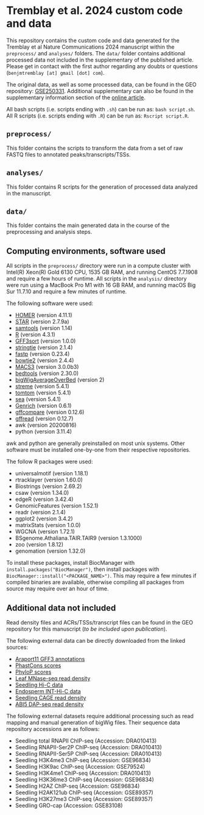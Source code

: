 # Tremblay et al. 2024 custom code and data

This repository contains the custom code and data generated for the Tremblay et al Nature Communications 2024 manuscript within the `preprocess/` and `analyses/` folders. The `data/` folder contains additional processed data not included in the supplementary of the published article. Please get in contact with the first author regarding any doubts or questions (`benjmtremblay [at] gmail [dot] com`). 

The original data, as well as some processed data, can be found in the GEO repository: [GSE250331](https://www.ncbi.xyz/geo/query/acc.cgi?acc=GSE250331). Additional supplementary can also be found in the supplementary information section of the [online article](https://www.nature.com/articles/s41467-024-46082-5).

All bash scripts (i.e. scripts ending with `.sh`) can be run as: `bash script.sh`. All R scripts (i.e. scripts ending with `.R`) can be run as: `Rscript script.R`.

## `preprocess/`

This folder contains the scripts to transform the data from a set of raw FASTQ files to annotated peaks/transcripts/TSSs.

## `analyses/`

This folder contains R scripts for the generation of processed data analyzed in the manuscript.

## `data/`

This folder contains the main generated data in the course of the preprocessing and analysis steps.

## Computing environments, software used

All scripts in the `preprocess/` directory were run in a compute cluster with Intel(R) Xeon(R) Gold 6130 CPU, 1535 GB RAM, and running CentOS 7.7.1908 and require a few hours of runtime. All scripts in the `analysis/` directory were run using a MacBook Pro M1 with 16 GB RAM, and running macOS Big Sur 11.7.10 and require a few minutes of runtime.

The following software were used:

- [HOMER](http://homer.ucsd.edu/homer/index.html) (version 4.11.1)
- [STAR](https://github.com/alexdobin/STAR) (version 2.7.9a)
- [samtools](https://github.com/samtools/samtools) (version 1.14)
- [R](https://cran.r-project.org) (version 4.3.1)
- [GFF3sort](https://github.com/billzt/gff3sort) (version 1.0.0)
- [stringtie](https://ccb.jhu.edu/software/stringtie/) (version 2.1.4)
- [fastp](https://github.com/OpenGene/fastp) (version 0.23.4)
- [bowtie2](https://bowtie-bio.sourceforge.net/bowtie2/index.shtml) (version 2.4.4)
- [MACS3](https://github.com/macs3-project/MACS) (version 3.0.0b3)
- [bedtools](https://github.com/arq5x/bedtools2) (version 2.30.0)
- [bigWigAverageOverBed](http://hgdownload.soe.ucsc.edu/admin/exe/) (version 2)
- [streme](https://meme-suite.org/meme/) (version 5.4.1)
- [tomtom](https://meme-suite.org/meme/) (version 5.4.1)
- [sea](https://meme-suite.org/meme/) (version 5.4.1)
- [Genrich](https://github.com/jsh58/Genrich) (version 0.6.1)
- [gffcompare](https://ccb.jhu.edu/software/stringtie/gffcompare.shtml) (version 0.12.6)
- [gffread](http://ccb.jhu.edu/software/stringtie/gff.shtml) (version 0.12.7)
- awk (version 20200816)
- python (version 3.11.4)

awk and python are generally preinstalled on most unix systems. Other
software must be installed one-by-one from their respective repositories.

The follow R packages were used:

- universalmotif (version 1.18.1)
- rtracklayer (version 1.60.0)
- Biostrings (version 2.69.2)
- csaw (version 1.34.0)
- edgeR (version 3.42.4)
- GenomicFeatures (version 1.52.1)
- readr (version 2.1.4)
- ggplot2 (version 3.4.2)
- matrixStats (version 1.0.0)
- WGCNA (version 1.72.1)
- BSgenome.Athaliana.TAIR.TAIR9 (version 1.3.1000)
- zoo (version 1.8.12)
- genomation (version 1.32.0)

To install these packages, install BiocManager with
`install.packages("BiocManager")`, then install packages with
`BiocManager::install("<PACKAGE_NAME>")`. This may require a few
minutes if compiled binaries are available, otherwise compiling
all packages from source may require over an hour of time.

## Additional data not included

Read density files and ACRs/TSSs/transcript files can be found in the GEO repository for this manuscript (*to be included upon publication*).

The following external data can be directly downloaded from the linked sources:

- [Araport11 GFF3 annotations](https://www.arabidopsis.org/download/index-auto.jsp?dir=%2Fdownload_files%2FGenes%2FAraport11_genome_release)
- [PhastCons scores](http://plantregmap.gao-lab.org/download.php#alignment-conservation)
- [PhyloP scores](http://plantregmap.gao-lab.org/download.php#alignment-conservation)
- [Leaf MNase-seq read density](https://bioinfor.yzu.edu.cn/download/plantdhs/Ath_leaf_NPS.bw)
- [Seedling Hi-C data](https://static-content.springer.com/esm/art%3A10.1038%2Fs41477-021-01004-x/MediaObjects/41477_2021_1004_MOESM6_ESM.xlsx)
- [Endosperm INT-Hi-C data](https://oup.silverchair-cdn.com/oup/backfile/Content_public/Journal/nar/49/8/10.1093_nar_gkab191/1/gkab191_supplemental_files.zip?Expires=1688479597&Signature=x8HGjtgNXfv6alCNCqWDEzqNPAPr-jwTI7Ka7ncSay~J~Jf1nQ9947Jr0ikXsn4LAX0vsgsAS2ZOoFeF~DKAyI1VI3PPRIVqcQwZtXJkeTlER3IiDrnBJDb0ustA6SQN8IQL1~vjnCIbzVXhVOJwJj0vtrDi3xNxAaHpWhD2Hk-3yWsjrpBpOgZGsemJEoQCDXZker1SD0-Ubopu34neeHaAn2o07CpW2uko0MHmPCeE0cg9wtCVziWJpn0qG--TVCmY2DXO2EJ~LPOf~CQpYvU1TJan7TufamVs98eT-jbkaPqNh1FhgRPzBQN5mfgpM49sQHUTy1Mwf1NSLz8hNA__&Key-Pair-Id=APKAIE5G5CRDK6RD3PGA)
- [Seedling CAGE read density](https://www.ncbi.nlm.nih.gov/geo/download/?acc=GSE136356&format=file)
- [ABI5 DAP-seq read density](http://systemsbiology.cau.edu.cn/chromstates/At_bwfile/ABI5-SRX670509.bw)

The following external datasets require additional processing such as read mapping and manual generation of bigWig files. Their sequence data repository accessions are as follows:

- Seedling total RNAPII ChIP-seq (Accession: DRA010413)
- Seedling RNAPII-Ser2P ChIP-seq (Accession: DRA010413)
- Seedling RNAPII-Ser5P ChIP-seq (Accession: DRA010413)
- Seedling H3K4me3 ChIP-seq (Accession: GSE96834)
- Seedling H3K9ac ChIP-seq (Accession: GSE79524)
- Seedling H3K4me1 ChIP-seq (Accession: DRA010413)
- Seedling H3K36me3 ChIP-seq (Accession: GSE96834)
- Seedling H2AZ ChIP-seq (Accession: GSE96834)
- Seedling H2AK121ub ChIP-seq (Accession: GSE89357)
- Seedling H3K27me3 ChIP-seq (Accession: GSE89357)
- Seedling GRO-cap (Accession: GSE83108)

